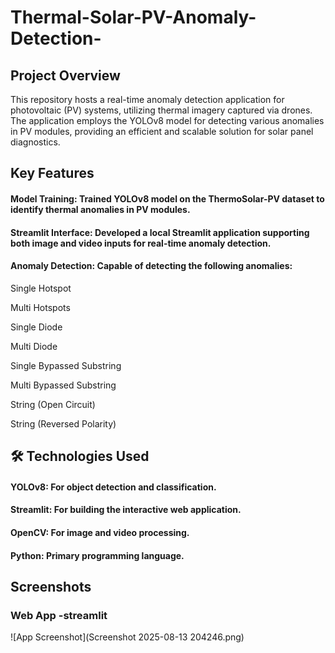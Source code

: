 # Thermal-Solar-PV-Anomaly-Detection-
##  Project Overview
This repository hosts a real-time anomaly detection application for photovoltaic (PV) systems, utilizing thermal imagery captured via drones. The application employs the YOLOv8 model for detecting various anomalies in PV modules, providing an efficient and scalable solution for solar panel diagnostics.

##  Key Features

#### Model Training: Trained YOLOv8 model on the ThermoSolar-PV dataset to identify thermal anomalies in PV modules.

#### Streamlit Interface: Developed a local Streamlit application supporting both image and video inputs for real-time anomaly detection.

#### Anomaly Detection: Capable of detecting the following anomalies:

Single Hotspot

Multi Hotspots

Single Diode

Multi Diode

Single Bypassed Substring

Multi Bypassed Substring

String (Open Circuit)

String (Reversed Polarity)

## 🛠️ Technologies Used
#### YOLOv8: For object detection and classification.

#### Streamlit: For building the interactive web application.

#### OpenCV: For image and video processing.

#### Python: Primary programming language.

## Screenshots

### Web App -streamlit

![App Screenshot](Screenshot 2025-08-13 204246.png)

